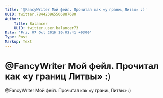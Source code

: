 ```yaml
---
Title: '@FancyWriter Мой фейл. Прочитал как «у границ Литвы» :)'
UUID: twitter.784423965506887680
Author:
    Title: Balancer
    UUID: twitter.user.balancer73
Date: 'Fri, 07 Oct 2016 19:03:41 +0300'
Type: Post
Markup: Text
---
```


# @FancyWriter Мой фейл. Прочитал как «у границ Литвы» :)

@FancyWriter Мой фейл. Прочитал как «у границ Литвы» :)